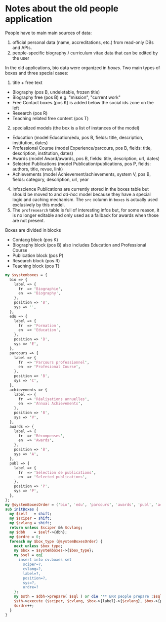 # Notes about the old people application
People have to main main sources of data:
  1. official personal data (name, accreditations, etc.) from read-only DBs and APIs.
  2. people-specific biography / curriculum vitae data that can be edited by the user

In the old applications, bio data were organized in _boxes_. Two main types of
boxes and three special cases: 
1. title + free text
  - Biography (pos B, undeletable, frozen title)
  - Biography free (pos B) e.g. "mission", "current work"
  - Free Contact boxes (pos K) is added below the social ids zone on the left
  - Research (pos R)
  - Teaching related free content (pos T)
2. specialized models (the box is a list of instances of the model)
  - Education (model Education/edu, pos B, fields: title, description, institution, dates)
  - Professional Course (model Experience/parcours, pos B, fields: title, description, institution, dates)
  - Awards (model Award/awards, pos B, fields: title, description, url, dates)
  - Selected Publications (model Publication/publications, pos P, fields: authors, title, revue, link)
  - Achievements (model Achievement/achievements, system V, pos B, fields: category, description, url, year
4. Infoscience Publications are currently stored in the boxes table but should be moved to and _ad-hoc_ model because they have a special logic and caching mechanism. The `src` column in `boxes` is actually used exclusively by this model.
5. The `profresearch` table is full of interesting infos but, for some reason, it is no longer editable and only used as a fallback for awards when those are not present.

Boxes are divided in blocks
 - Contacg block (pos K)
 - Biography block (pos B) also includes Education and Professional Course
 - Publication block (pos P)
 - Research block (pos R)
 - Teaching block (pos T)


```perl
my $systemboxes = {
  bio => {
    label => {
      fr  => 'Biographie',
      en  => 'Biography',
    },
    position => 'B',
    sys => '',
  },
  edu => {
    label => {
      fr  => 'Formation',
      en  => 'Education',
    },
    position => 'B',
    sys => 'E',
  },
  parcours => {
    label => {
      fr  => 'Parcours professionnel',
      en  => 'Profesional Course',
    },
    position => 'B',
    sys => 'C',
  },
  achievements => {
    label => {
      fr  => 'Réalisations annuelles',
      en  => 'Annual Achievements',
    },
    position => 'B',
    sys => 'V',
  },
  awards => {
    label => {
      fr  => 'Récompenses',
      en  => 'Awards',
    },
    position => 'B',
    sys => 'A',
  },
  publ => {
    label => {
      fr  => 'Sélection de publications',
      en  => 'Selected publications',
    },
    position => 'P',
    sys => 'P',
  },
};
my @systemBoxesOrder = ('bio', 'edu', 'parcours', 'awards', 'publ', 'achievements');
sub initBoxes {
  my $self   = shift;
  my $sciper = shift;
  my $cvlang = shift;
  return unless $sciper && $cvlang;
  my $dbh    = $self->{dbh};
  my $ordre = 0;
  foreach my $box_type (@systemBoxesOrder) {
    next unless $box_type;
    my $box = $systemboxes->{$box_type};
    my $sql = qq{
      insert into cv.boxes set
        sciper=?,
        cvlang=?,
        label=?,
        position=?,
        sys=?,
        ordre=?
    };
    my $sth = $dbh->prepare( $sql ) or die "** ERR people prepare :$sql: $DBI::errstr\n";
    $sth->execute ($sciper, $cvlang, $box->{label}->{$cvlang}, $box->{position}, $box->{sys}, $ordre) or die "** RR execute : $DBI::errstr\n$sql\n";
    $ordre++;
  }
}
```